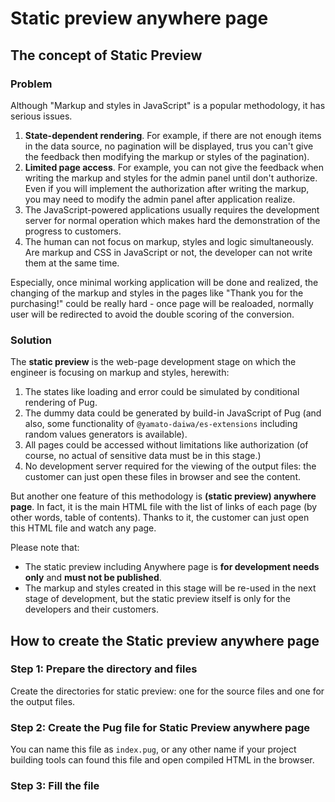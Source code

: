 # Static preview anywhere page

## The concept of Static Preview

### Problem

Although "Markup and styles in JavaScript" is a popular methodology, it has serious issues.

1. **State-dependent rendering**. For example, if there are not enough items in the data source, no pagination will be displayed, trus you can't give the feedback then modifying the markup or styles of the pagination).
2. **Limited page access**. For example, you can not give the feedback when writing the markup and styles for the admin panel until don't authorize. Even if you will implement the authorization after writing the markup, you may need to modify the admin panel after application realize.
3. The JavaScript-powered applications usually requires the development server for normal operation which makes hard the demonstration of the progress to customers.
4. The human can not focus on markup, styles and logic simultaneously. Are markup and CSS in JavaScript or not, the developer can not write them at the same time.

Especially, once minimal working application will be done and realized, the changing of the markup and styles in the pages like "Thank you for the purchasing!" could be really hard - once page will be realoaded, normally user will be redirected to avoid the double scoring of the conversion.

### Solution

The **static preview** is the web-page development stage on which the engineer is focusing on markup and styles, herewith:

1. The states like loading and error could be simulated by conditional rendering of Pug.
2. The dummy data could be generated by build-in JavaScript of Pug (and also, some functionality of `@yamato-daiwa/es-extensions`
   including random values generators is available).
3. All pages could be accessed without limitations like authorization (of course, no actual of sensitive data must be in this stage.)
4. No development server required for the viewing of the output files: the customer can just open these files in browser and see the content.

But another one feature of this methodology is **(static preview) anywhere page**.
In fact, it is the main HTML file with the list of links of each page (by other words, table of contents).
Thanks to it, the customer can just open this HTML file and watch any page.

Please note that:

* The static preview including Anywhere page is **for development needs only** and **must not be published**.
* The markup and styles created in this stage will be re-used in the next stage of development, but the static preview itself
  is only for the developers and their customers.

## How to create the Static preview anywhere page

### Step 1: Prepare the directory and files

Create the directories for static preview: one for the source files and one for the output files.

### Step 2: Create the Pug file for Static Preview anywhere page

You can name this file as `index.pug`, or any other name if your project building tools can found this file and open compiled HTML in the browser.

### Step 3: Fill the file
